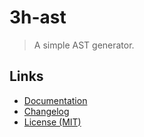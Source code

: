 # 3h-ast

> A simple AST generator.

## Links

- [Documentation](https://github.com/huang2002/3h-ast/wiki)
- [Changelog](./CHANGELOG)
- [License (MIT)](./LICENSE)

